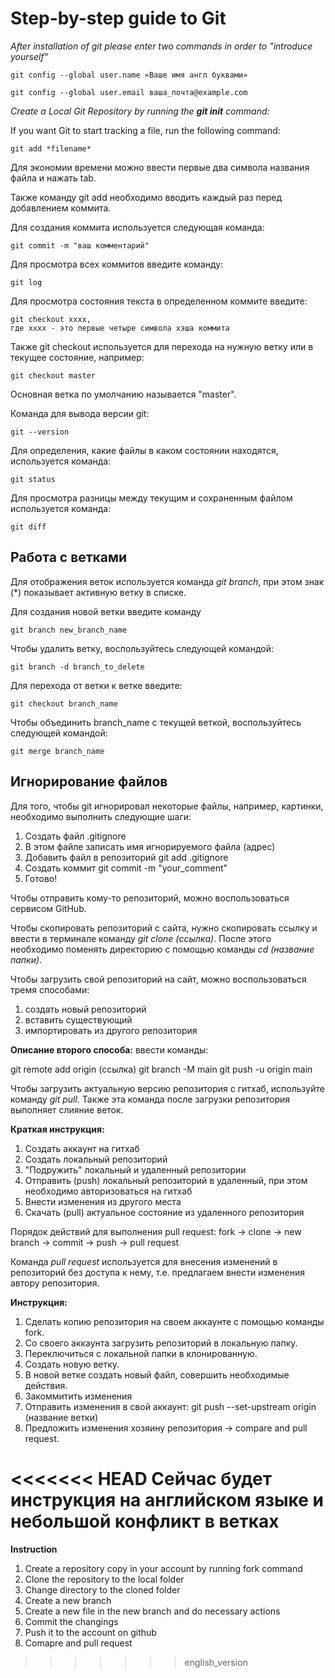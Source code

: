 # Step-by-step guide to Git

*After installation of git please enter two commands in order to "introduce yourself"*

    git config --global user.name «Ваше имя англ буквами»

    git config --global user.email ваша_почта@example.com

*Create a Local Git Repository by running the __git init__ command:*

If you want Git to start tracking a file, run the following command:
 
    git add *filename*

Для экономии времени можно ввести первые два символа названия файла и нажать tab.

Также команду git add необходимо вводить каждый раз перед добавлением коммита.

Для создания коммита используется следующая команда:

    git commit -m "ваш комментарий"

Для просмотра всех коммитов введите команду: 

    git log

Для просмотра состояния текста в определенном коммите введите:

    git checkout xxxx,
    где xxxx - это первые четыре символа хэша коммита

Также git checkout используется для перехода на нужную ветку или в текущее состояние, например:

    git checkout master

Основная ветка по умолчанию называется "master".

Команда для вывода версии git:

    git --version

Для определения, какие файлы в каком состоянии находятся, используется команда:

    git status

Для просмотра разницы между текущим и сохраненным файлом используется команда:

    git diff

## Работа с ветками

Для отображения веток используется команда *git branch*, при этом знак (*) показывает активную ветку в списке.

Для создания новой ветки введите команду 

    git branch new_branch_name

Чтобы удалить ветку, воспользуйтесь следующей командой:

    git branch -d branch_to_delete

Для перехода от ветки к ветке введите: 

    git checkout branch_name

Чтобы объединить branch_name с текущей веткой, воспользуйтесь следующей командой:

    git merge branch_name

## Игнорирование файлов

Для того, чтобы git игнорировал некоторые файлы, например, картинки, необходимо выполнить следующие шаги:
1. Создать файл .gitignore
2. В этом файле записать имя игнорируемого файла (адрес)
3. Добавить файл в репозиторий git add .gitignore
4. Создать коммит git commit -m "your_comment"
5. Готово!

Чтобы отправить кому-то репозиторий, можно воспользоваться сервисом GitHub.

Чтобы скопировать репозиторий с сайта, нужно скопировать ссылку и ввести в терминале команду *git clone (ссылка)*.
После этого необходимо поменять директорию с помощью команды *cd (название папки)*.

Чтобы загрузить свой репозиторий на сайт, можно воспользоваться тремя способами:
1. создать новый репозиторий 
2. вставить существующий
3. импортировать из другого репозитория

**Описание второго способа:**
ввести команды: 

git remote add origin (ссылка)
git branch -M main
git push -u origin main

Чтобы загрузить актуальную версию репозитория с гитхаб, используйте команду *git pull*.
Также эта команда после загрузки репозитория выполняет слияние веток.

**Краткая инструкция:**
1. Создать аккаунт на гитхаб
2. Создать локальный репозиторий
3. "Подружить" локальный и удаленный репозитории
4. Отправить (push) локальный репозиторий в удаленный, при этом необходимо авторизоваться на гитхаб
5. Внести изменения из другого места
6. Скачать (pull) актуальное состояние из удаленного репозитория

Порядок действий для выполнения pull request:
fork -> clone -> new branch -> commit -> push -> pull request 

Команда *pull request* используется для внесения изменений в репозиторий без доступа к нему, т.е. предлагаем внести изменения автору репозитория.

**Инструкция:**
1. Сделать копию репозитория на своем аккаунте с помощью команды fork.
2. Со своего аккаунта загрузить репозиторий в локальную папку.
3. Переключиться с локальной папки в клонированную.
4. Создать новую ветку.
5. В новой ветке создать новый файл, совершить необходимые действия.
6. Закоммитить изменения
7. Отправить изменения в свой аккаунт: git push --set-upstream origin (название ветки)
8. Предложить изменения хозяину репозитория -> compare and pull request.

<<<<<<< HEAD
Сейчас будет инструкция на английском языке и небольшой конфликт в ветках
=======
**Instruction**
1. Create a repository copy in your account by running fork command
2. Clone the repository to the local folder
3. Change directory to the cloned folder
4. Create a new branch
5. Create a new file in the new branch and do necessary actions
6. Commit the changings
7. Push it to the account on github
8. Comapre and pull request
>>>>>>> english_version
